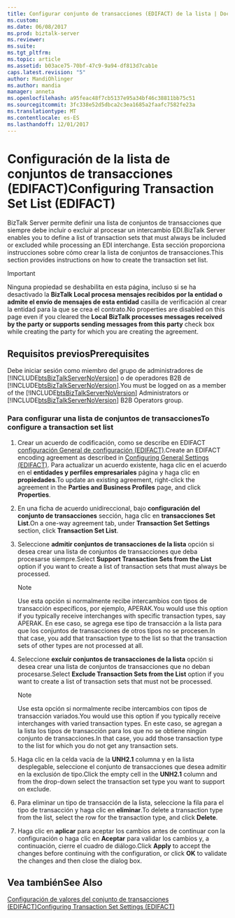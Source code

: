 ```yaml
---
title: Configurar conjunto de transacciones (EDIFACT) de la lista | Documentos de Microsoft
ms.custom: 
ms.date: 06/08/2017
ms.prod: biztalk-server
ms.reviewer: 
ms.suite: 
ms.tgt_pltfrm: 
ms.topic: article
ms.assetid: b03ace75-70bf-47c9-9a94-df813d7cab1e
caps.latest.revision: "5"
author: MandiOhlinger
ms.author: mandia
manager: anneta
ms.openlocfilehash: a95feac48f7cb5137e95a34bf46c38811bb75c51
ms.sourcegitcommit: 3fc338e52d5dbca2c3ea1685a2faafc7582fe23a
ms.translationtype: MT
ms.contentlocale: es-ES
ms.lasthandoff: 12/01/2017
---
```

# <a name="configuring-transaction-set-list-edifact"></a><span data-ttu-id="7a0f8-102">Configuración de la lista de conjuntos de transacciones (EDIFACT)</span><span class="sxs-lookup"><span data-stu-id="7a0f8-102">Configuring Transaction Set List (EDIFACT)</span></span>
<span data-ttu-id="7a0f8-103">BizTalk Server permite definir una lista de conjuntos de transacciones que siempre debe incluir o excluir al procesar un intercambio EDI.</span><span class="sxs-lookup"><span data-stu-id="7a0f8-103">BizTalk Server enables you to define a list of transaction sets that must always be included or excluded while processing an EDI interchange.</span></span> <span data-ttu-id="7a0f8-104">Esta sección proporciona instrucciones sobre cómo crear la lista de conjuntos de transacciones.</span><span class="sxs-lookup"><span data-stu-id="7a0f8-104">This section provides instructions on how to create the transaction set list.</span></span>  
  
> [!IMPORTANT]
>  <span data-ttu-id="7a0f8-105">Ninguna propiedad se deshabilita en esta página, incluso si se ha desactivado la **BizTalk Local procesa mensajes recibidos por la entidad o admite el envío de mensajes de esta entidad** casilla de verificación al crear la entidad para la que se crea el contrato.</span><span class="sxs-lookup"><span data-stu-id="7a0f8-105">No properties are disabled on this page even if you cleared the **Local BizTalk processes messages received by the party or supports sending messages from this party** check box while creating the party for which you are creating the agreement.</span></span>  
  
## <a name="prerequisites"></a><span data-ttu-id="7a0f8-106">Requisitos previos</span><span class="sxs-lookup"><span data-stu-id="7a0f8-106">Prerequisites</span></span>  
 <span data-ttu-id="7a0f8-107">Debe iniciar sesión como miembro del grupo de administradores de [!INCLUDE[btsBizTalkServerNoVersion](../includes/btsbiztalkservernoversion-md.md)] o de operadores B2B de [!INCLUDE[btsBizTalkServerNoVersion](../includes/btsbiztalkservernoversion-md.md)].</span><span class="sxs-lookup"><span data-stu-id="7a0f8-107">You must be logged on as a member of the [!INCLUDE[btsBizTalkServerNoVersion](../includes/btsbiztalkservernoversion-md.md)] Administrators or [!INCLUDE[btsBizTalkServerNoVersion](../includes/btsbiztalkservernoversion-md.md)] B2B Operators group.</span></span>  
  
### <a name="to-configure-a-transaction-set-list"></a><span data-ttu-id="7a0f8-108">Para configurar una lista de conjuntos de transacciones</span><span class="sxs-lookup"><span data-stu-id="7a0f8-108">To configure a transaction set list</span></span>  
  
1.  <span data-ttu-id="7a0f8-109">Crear un acuerdo de codificación, como se describe en EDIFACT [configuración General de configuración (EDIFACT)](../core/configuring-general-settings-edifact.md).</span><span class="sxs-lookup"><span data-stu-id="7a0f8-109">Create an EDIFACT encoding agreement as described in [Configuring General Settings (EDIFACT)](../core/configuring-general-settings-edifact.md).</span></span> <span data-ttu-id="7a0f8-110">Para actualizar un acuerdo existente, haga clic en el acuerdo en el **entidades y perfiles empresariales** página y haga clic en **propiedades**.</span><span class="sxs-lookup"><span data-stu-id="7a0f8-110">To update an existing agreement, right-click the agreement in the **Parties and Business Profiles** page, and click **Properties**.</span></span>  
  
2.  <span data-ttu-id="7a0f8-111">En una ficha de acuerdo unidireccional, bajo **configuración del conjunto de transacciones** sección, haga clic en **transacciones Set List**.</span><span class="sxs-lookup"><span data-stu-id="7a0f8-111">On a one-way agreement tab, under **Transaction Set Settings** section, click **Transaction Set List**.</span></span>  
  
3.  <span data-ttu-id="7a0f8-112">Seleccione **admitir conjuntos de transacciones de la lista** opción si desea crear una lista de conjuntos de transacciones que deba procesarse siempre.</span><span class="sxs-lookup"><span data-stu-id="7a0f8-112">Select **Support Transaction Sets from the List** option if you want to create a list of transaction sets that must always be processed.</span></span>  
  
    > [!NOTE]
    >  <span data-ttu-id="7a0f8-113">Use esta opción si normalmente recibe intercambios con tipos de transacción específicos, por ejemplo, APERAK.</span><span class="sxs-lookup"><span data-stu-id="7a0f8-113">You would use this option if you typically receive interchanges with specific transaction types, say APERAK.</span></span> <span data-ttu-id="7a0f8-114">En ese caso, se agrega ese tipo de transacción a la lista para que los conjuntos de transacciones de otros tipos no se procesen.</span><span class="sxs-lookup"><span data-stu-id="7a0f8-114">In that case, you add that transaction type to the list so that the transaction sets of other types are not processed at all.</span></span>  
  
4.  <span data-ttu-id="7a0f8-115">Seleccione **excluir conjuntos de transacciones de la lista** opción si desea crear una lista de conjuntos de transacciones que no deban procesarse.</span><span class="sxs-lookup"><span data-stu-id="7a0f8-115">Select **Exclude Transaction Sets from the List** option if you want to create a list of transaction sets that must not be processed.</span></span>  
  
    > [!NOTE]
    >  <span data-ttu-id="7a0f8-116">Use esta opción si normalmente recibe intercambios con tipos de transacción variados.</span><span class="sxs-lookup"><span data-stu-id="7a0f8-116">You would use this option if you typically receive interchanges with varied transaction types.</span></span> <span data-ttu-id="7a0f8-117">En este caso, se agregan a la lista los tipos de transacción para los que no se obtiene ningún conjunto de transacciones.</span><span class="sxs-lookup"><span data-stu-id="7a0f8-117">In that case, you add those transaction type to the list for which you do not get any transaction sets.</span></span>  
  
5.  <span data-ttu-id="7a0f8-118">Haga clic en la celda vacía de la **UNH2.1** columna y en la lista desplegable, seleccione el conjunto de transacciones que desea admitir en la exclusión de tipo.</span><span class="sxs-lookup"><span data-stu-id="7a0f8-118">Click the empty cell in the **UNH2.1** column and from the drop-down select the transaction set type you want to support on exclude.</span></span>  
  
6.  <span data-ttu-id="7a0f8-119">Para eliminar un tipo de transacción de la lista, seleccione la fila para el tipo de transacción y haga clic en **eliminar**.</span><span class="sxs-lookup"><span data-stu-id="7a0f8-119">To delete a transaction type from the list, select the row for the transaction type, and click **Delete**.</span></span>  
  
7.  <span data-ttu-id="7a0f8-120">Haga clic en **aplicar** para aceptar los cambios antes de continuar con la configuración o haga clic en **Aceptar** para validar los cambios y, a continuación, cierre el cuadro de diálogo.</span><span class="sxs-lookup"><span data-stu-id="7a0f8-120">Click **Apply** to accept the changes before continuing with the configuration, or click **OK** to validate the changes and then close the dialog box.</span></span>  
  
## <a name="see-also"></a><span data-ttu-id="7a0f8-121">Vea también</span><span class="sxs-lookup"><span data-stu-id="7a0f8-121">See Also</span></span>  
 [<span data-ttu-id="7a0f8-122">Configuración de valores del conjunto de transacciones (EDIFACT)</span><span class="sxs-lookup"><span data-stu-id="7a0f8-122">Configuring Transaction Set Settings (EDIFACT)</span></span>](../core/configuring-transaction-set-settings-edifact.md)